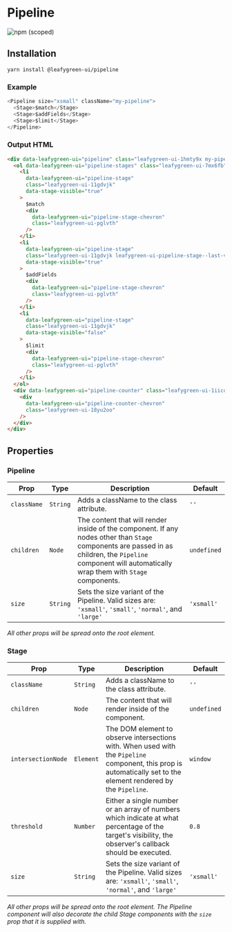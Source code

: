 # Pipeline

![npm (scoped)](https://img.shields.io/npm/v/@leafygreen-ui/pipeline.svg)

## Installation

`yarn install @leafygreen-ui/pipeline`

### Example

```js
<Pipeline size="xsmall" className="my-pipeline">
  <Stage>$match</Stage>
  <Stage>$addFields</Stage>
  <Stage>$limit</Stage>
</Pipeline>
```

### Output HTML

```html
<div data-leafygreen-ui="pipeline" class="leafygreen-ui-1hmty9x my-pipeline">
  <ol data-leafygreen-ui="pipeline-stages" class="leafygreen-ui-7mx6fb">
    <li
      data-leafygreen-ui="pipeline-stage"
      class="leafygreen-ui-11gdvjk"
      data-stage-visible="true"
    >
      $match
      <div
        data-leafygreen-ui="pipeline-stage-chevron"
        class="leafygreen-ui-pglvth"
      />
    </li>
    <li
      data-leafygreen-ui="pipeline-stage"
      class="leafygreen-ui-11gdvjk leafygreen-ui-pipeline-stage--last-visible"
      data-stage-visible="true"
    >
      $addFields
      <div
        data-leafygreen-ui="pipeline-stage-chevron"
        class="leafygreen-ui-pglvth"
      />
    </li>
    <li
      data-leafygreen-ui="pipeline-stage"
      class="leafygreen-ui-11gdvjk"
      data-stage-visible="false"
    >
      $limit
      <div
        data-leafygreen-ui="pipeline-stage-chevron"
        class="leafygreen-ui-pglvth"
      />
    </li>
  </ol>
  <div data-leafygreen-ui="pipeline-counter" class="leafygreen-ui-1iicq0p">
    <div
      data-leafygreen-ui="pipeline-counter-chevron"
      class="leafygreen-ui-18yu2oo"
    />
  </div>
</div>
```

## Properties

### Pipeline

| Prop        | Type     | Description                                                                                                                                                                                                | Default     |
| ----------- | -------- | ---------------------------------------------------------------------------------------------------------------------------------------------------------------------------------------------------------- | ----------- |
| `className` | `String` | Adds a className to the class attribute.                                                                                                                                                                   | `''`        |
| `children`  | `Node`   | The content that will render inside of the component. If any nodes other than `Stage` components are passed in as children, the `Pipeline` component will automatically wrap them with `Stage` components. | `undefined` |
| `size`      | `String` | Sets the size variant of the Pipeline. Valid sizes are: `'xsmall'`, `'small'`, `'normal'`, and `'large'`                                                                                                   | `'xsmall'`  |

_All other props will be spread onto the root element._

### Stage

| Prop               | Type      | Description                                                                                                                                                       | Default     |
| ------------------ | --------- | ----------------------------------------------------------------------------------------------------------------------------------------------------------------- | ----------- |
| `className`        | `String`  | Adds a className to the class attribute.                                                                                                                          | `''`        |
| `children`         | `Node`    | The content that will render inside of the component.                                                                                                             | `undefined` |
| `intersectionNode` | `Element` | The DOM element to observe intersections with. When used with the `Pipeline` component, this prop is automatically set to the element rendered by the `Pipeline`. | `window`    |
| `threshold`        | `Number`  | Either a single number or an array of numbers which indicate at what percentage of the target's visibility, the observer's callback should be executed.           | `0.8`       |
| `size`             | `String`  | Sets the size variant of the Pipeline. Valid sizes are: `'xsmall'`, `'small'`, `'normal'`, and `'large'`                                                          | `'xsmall'`  |

_All other props will be spread onto the root element. The Pipeline component will also decorate the child Stage components with the `size` prop that it is supplied with._
